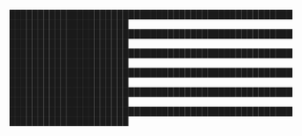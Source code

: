 ███████████████████████████████████████████████████████████████████████
███████████████████████████████████████████████████████████████████████
███████████████████████████████████████████████████████████████████████
███████████████████████████████████████████████████████████████████████
███████████████████████████████████████████████████████████████████████
███████████████████████████████████████████████████████████████████████
